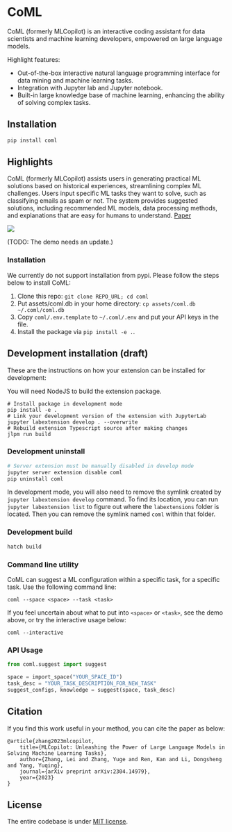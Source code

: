 # CoML

CoML (formerly MLCopilot) is an interactive coding assistant for data scientists and machine learning developers, empowered on large language models.

Highlight features:

* Out-of-the-box interactive natural language programming interface for data mining and machine learning tasks.
* Integration with Jupyter lab and Jupyter notebook.
* Built-in large knowledge base of machine learning, enhancing the ability of solving complex tasks.

## Installation

```bash
pip install coml
```

## Highlights



CoML (formerly MLCopilot) assists users in generating practical ML solutions based on historical experiences, streamlining complex ML challenges. Users input specific ML tasks they want to solve, such as classifying emails as spam or not. The system provides suggested solutions, including recommended ML models, data processing methods, and explanations that are easy for humans to understand. [Paper](https://arxiv.org/abs/2304.14979)

![](assets/demo.gif)

(TODO: The demo needs an update.)

### Installation

We currently do not support installation from pypi. Please follow the steps below to install CoML:

1. Clone this repo: `git clone REPO_URL; cd coml`
2. Put assets/coml.db in your home directory: `cp assets/coml.db ~/.coml/coml.db`
3. Copy `coml/.env.template` to `~/.coml/.env` and put your API keys in the file.
3. Install the package via `pip install -e .`.

## Development installation (draft)

These are the instructions on how your extension can be installed for development:

You will need NodeJS to build the extension package.

```
# Install package in development mode
pip install -e .
# Link your development version of the extension with JupyterLab
jupyter labextension develop . --overwrite
# Rebuild extension Typescript source after making changes
jlpm run build
```

### Development uninstall

```bash
# Server extension must be manually disabled in develop mode
jupyter server extension disable coml
pip uninstall coml
```

In development mode, you will also need to remove the symlink created by `jupyter labextension develop`
command. To find its location, you can run `jupyter labextension list` to figure out where the `labextensions`
folder is located. Then you can remove the symlink named `coml` within that folder.


### Development build

```bash
hatch build
```

### Command line utility

CoML can suggest a ML configuration within a specific task, for a specific task. Use the following command line:

```
coml --space <space> --task <task>
```

If you feel uncertain about what to put into `<space>` or `<task>`, see the demo above, or try the interactive usage below:

```
coml --interactive
```

### API Usage

```python
from coml.suggest import suggest

space = import_space("YOUR_SPACE_ID")
task_desc = "YOUR_TASK_DESCRIPTION_FOR_NEW_TASK"
suggest_configs, knowledge = suggest(space, task_desc)
```

## Citation

If you find this work useful in your method, you can cite the paper as below:

    @article{zhang2023mlcopilot,
        title={MLCopilot: Unleashing the Power of Large Language Models in Solving Machine Learning Tasks},
        author={Zhang, Lei and Zhang, Yuge and Ren, Kan and Li, Dongsheng and Yang, Yuqing},
        journal={arXiv preprint arXiv:2304.14979},
        year={2023}
    }

## License

The entire codebase is under [MIT license](LICENSE).
